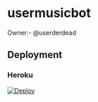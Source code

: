 # usermusicbot
Owner:- @userderdead


## Deployment

### Heroku
[![Deploy](https://www.herokucdn.com/deploy/button.svg)](https://heroku.com/deploy)

